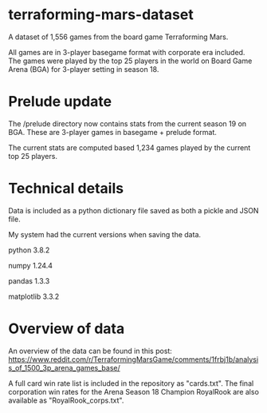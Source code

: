 # terraforming-mars-dataset
A dataset of 1,556 games from the board game Terraforming Mars.

All games are in 3-player basegame format with corporate era included. The games were played by the top 25 players in the world on Board Game Arena (BGA) for 3-player setting in season 18.

# Prelude update

The /prelude directory now contains stats from the current season 19 on BGA. These are 3-player games in basegame + prelude format. 

The current stats are computed based 1,234 games played by the current top 25 players.


# Technical details
Data is included as a python dictionary file saved as both a pickle and JSON file. 

My system had the current versions when saving the data.

python 3.8.2

numpy 1.24.4

pandas 1.3.3

matplotlib 3.3.2

# Overview of data 
An overview of the data can be found in this post:
https://www.reddit.com/r/TerraformingMarsGame/comments/1frbj1b/analysis_of_1500_3p_arena_games_base/

A full card win rate list is included in the repository as "cards.txt". The final corporation win rates for the Arena Season 18 Champion RoyalRook are also available as "RoyalRook_corps.txt".
